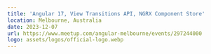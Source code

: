 ```yaml
---
title: 'Angular 17, View Transitions API, NGRX Component Store'
location: Melbourne, Australia
date: 2023-12-07
url: https://www.meetup.com/angular-melbourne/events/297244000
logo: assets/logos/official-logo.webp
---
```

